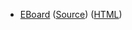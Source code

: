 * [EBoard](../eboards/eboard.20.html)
  ([Source](../eboards/eboard.20.md))
  ([HTML](../eboards/eboard.20.html))
